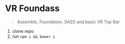 # VR Foundass

> Assemble, Foundation, SASS and basic VR Top Bar

1. clone repo
2. run `npm i && bower i`